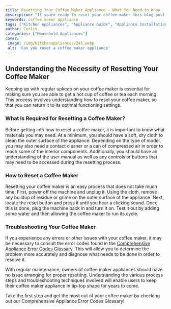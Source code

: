 ```yaml
---
title: Resetting Your Coffee Maker Appliance - What You Need to Know
description: "If youre ready to reset your coffee maker this blog post is for you Learn what you need to know about appliance resetting and the best methods for completing the process"
keywords: coffee maker appliance
tags: ["Kitchen Appliances", "Appliance Guide", "Appliance Installation"]
author: Curtis
categories: ["Household Appliances"]
cover: 
 image: /img/kitchenappliances/245.webp
 alt: 'Can you reset a coffee maker appliance'
---
```

## Understanding the Necessity of Resetting Your Coffee Maker
Keeping up with regular upkeep on your coffee maker is essential for making sure you are able to get a hot cup of coffee or tea each morning. This process involves understanding how to reset your coffee maker, so that you can return it to its optimal functioning settings. 

### What Is Required for Resetting a Coffee Maker?
Before getting into how to reset a coffee maker, it is important to know what materials you may need. At a minimum, you should have a soft, dry cloth to clean the outer surface of the appliance. Depending on the type of model, you may also need a contact cleaner or a can of compressed air in order to reach some of the interior components. Additionally, you should have an understanding of the user manual as well as any controls or buttons that may need to be accessed during the resetting process.

### How to Reset a Coffee Maker
Resetting your coffee maker is an easy process that does not take much time. First, power off the machine and unplug it. Using the cloth, remove any buildup of residue or grime on the outer surface of the appliance. Next, locate the reset button and press it until you hear a clicking sound. Once this is done, plug the machine back in and turn it on. Test it out by adding some water and then allowing the coffee maker to run its cycle.

### Troubleshooting Your Coffee Maker
If you experience any errors or other issues with your coffee maker, it may be necessary to consult the error codes found in the [Comprehensive Appliance Error Codes Glossary](./error-codes/). This will allow you to determine the problem more accurately and diagnose what needs to be done in order to resolve it.

With regular maintenance, owners of coffee maker appliances should have no issue arranging for proper resetting. Understanding the various process steps and troubleshooting techniques involved will enable users to keep their coffee maker appliance in tip-top shape for years to come.

Take the first step and get the most out of your coffee maker by checking out our Comprehensive Appliance Error Codes Glossary!
